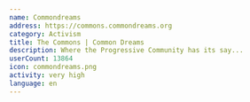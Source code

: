 ```yaml
---
name: Commondreams
address: https://commons.commondreams.org
category: Activism
title: The Commons | Common Dreams
description: Where the Progressive Community has its say...
userCount: 13864
icon: commondreams.png
activity: very high
language: en
---
```

